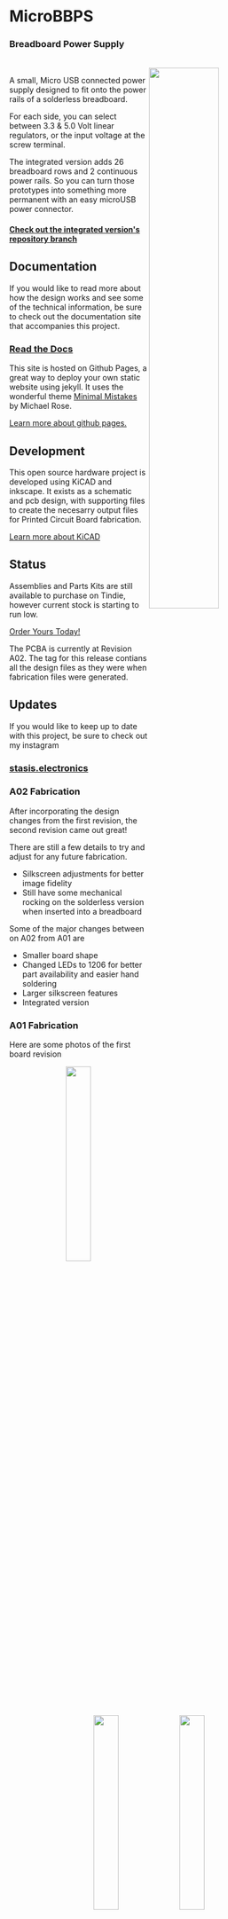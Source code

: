 # MicroBBPS
<h3>Breadboard Power Supply</h3>
<BR CLEAR=”left” />
<img src="https://stasiselectronics.github.io/MicroBBPS/assets/images/gallery/IMG_9500.jpg" align="right" width="50%"/>

A small, Micro USB connected power supply designed to fit onto the power rails of a solderless breadboard.

For each side, you can select between 3.3 & 5.0 Volt linear regulators, or the input voltage at the screw terminal. 

The integrated version adds 26 breadboard rows and 2 continuous power rails. So you can turn those prototypes into something more permanent with an easy microUSB power connector.

<h4><a href="https://github.com/stasiselectronics/MicroBBPS/tree/variant-integrated">Check out the integrated version's repository branch</a></h4>

## Documentation

If you would like to read more about how the design works and see some of the technical information, be sure to check out the documentation site that accompanies this project.

<h3><a href="https://stasiselectronics.github.io/MicroBBPS/">Read the Docs</a></h3>

This site is hosted on Github Pages, a great way to deploy your own static website using jekyll. It uses the wonderful theme [Minimal Mistakes](https://mmistakes.github.io/minimal-mistakes/about/) by Michael Rose.

[Learn more about github pages.](https://pages.github.com/)

## Development
This open source hardware project is developed using KiCAD and inkscape. It exists as a schematic and pcb design, with supporting files to create the necesarry output files for Printed Circuit Board fabrication.

[Learn more about KiCAD](https://kicad.org/about/kicad/)

## Status

Assemblies and Parts Kits are still available to purchase on Tindie, however current stock is starting to run low.

[Order Yours Today!](https://www.tindie.com/products/stasis/micro-breadboard-power-supply/)

The PCBA is currently at Revision A02. The tag for this release contians all the design files as they were when fabrication files were generated.

## Updates
If you would like to keep up to date with this project, be sure to check out my instagram

<h3><a href="https://www.instagram.com/stasis.electronics/">stasis.electronics</a></h3>

### A02 Fabrication

After incorporating the design changes from the first revision, the second revision came out great! 

There are still a few details to try and adjust for any future fabrication.
- Silkscreen adjustments for better image fidelity
- Still have some mechanical rocking on the solderless version when inserted into a breadboard

Some of the major changes between on A02 from A01 are
- Smaller board shape
- Changed LEDs to 1206 for better part availability and easier hand soldering
- Larger silkscreen features
- Integrated version

### A01 Fabrication
Here are some photos of the first board revision
<p align="center">
  <img src="https://github.com/stasiselectronics/MicroBBPS/blob/main/Hardware%20Files/Images/IMG_8818.jpg" width="30%" />
  <img src="https://github.com/stasiselectronics/MicroBBPS/blob/main/Hardware%20Files/Images/IMG_8837.jpg" width="30%" />
  <img src="https://github.com/stasiselectronics/MicroBBPS/blob/main/Hardware%20Files/Images/IMG_8844.jpg" width="30%" />
</p>
